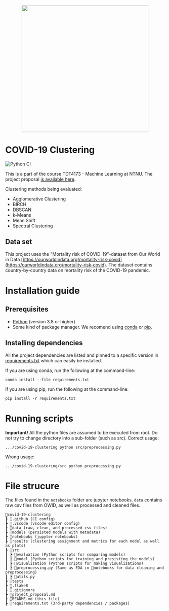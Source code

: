 <div align="center">
    <img width="400" src="https://innsida.ntnu.no/documents/10157/2546401449/ntnu_hoeyde_eng.png/9130ea3c-828a-497e-b469-df0c54e16bb5?t=1578568440350" />
</div>

# COVID-19 Clustering

![Python CI](https://github.com/batherk/covid-19-clustering/workflows/Python%20CI/badge.svg)

This is a part of the course TDT4173 - Machine Learning at NTNU. The project proposal [is available here](project_proposal.md).

Clustering methods being evaluated:

- Agglomerative Clustering
- BIRCH
- DBSCAN
- k-Means
- Mean Shift
- Spectral Clustering

## Data set

This project uses the "Mortality risk of COVID-19"-dataset from Our World in Data
[https://ourworldindata.org/mortality-risk-covid](https://ourworldindata.org/mortality-risk-covid). The dataset contains
country-by-country data on mortality risk of the COVID-19 pandemic.

# Installation guide

## Prerequisites

- [Python](https://www.python.org/downloads/) (version 3.8 or higher)
- Some kind of package manager. We recomend using [conda](https://www.anaconda.com/products/individual) or [pip](https://pip.pypa.io/en/stable/).

## Installing dependencies
All the project dependencies are listed and pinned to a specific version in [requirements.txt](requirements.txt) which can easily be installed.

If you are using conda, run the following at the command-line:

```
conda install --file requirements.txt
```

If you are using pip, run the following at the command-line:

```
pip install -r requirements.txt
```

# Running scripts

**Important!** All the python files are assumed to be executed from root. Do not try to change directory into a sub-folder (such as src). 
Correct usage:
```
.../covid-19-clustering python src/preprocessing.py
```
Wrong usage:
```
.../covid-19-clustering/src python preprocessing.py
```

# File strucure
The files found in the `notebooks` folder are jupyter notebooks.
`data` contains raw csv files from OWID, as well as processed and cleaned files.

```
📂covid-19-clustering
┣ 📁.github (CI config)
┣ 📁.vscode (vscode editor config)
┣ 📁data (raw, clean, and processed csv files)
┣ 📁models (persisted models with metadata)
┣ 📁notebooks (jupyter notebooks)
┣ 📁results (clustering assignment and metrics for each model as well as plots)
┣ 📁src
┃ ┣ 📂evaluation (Python scripts for comparing models)
┃ ┣ 📂model (Python scripts for training and presisting the models)
┃ ┣ 📂visualization (Python scripts for making visualizations)
┃ ┣ 📜preprocessing.py (Same as EDA in 📁notebooks for data cleaning and preprocessing)
┃ ┣ 📜utils.py
┣ 📁tests
┣ 📜.flake8
┣ 📜.gitignore
┣ 📜project_proposal.md
┣ 📜README.md (this file)
┣ 📜requirements.txt (3rd-party dependencies / packages)
```
